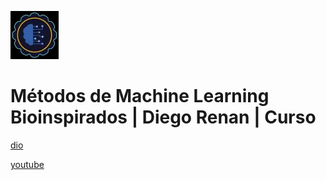 ![alt text](image.png)

# Métodos de Machine Learning Bioinspirados | Diego Renan | Curso

[dio](https://web.dio.me/course/metodos-de-machine-learning-bioinspirados/learning/634e519b-6e28-43dc-8d74-514035d42256)

[youtube](https://www.youtube.com/playlist?list=PLUFkgDlXfnjujpH6xIh1gi1TZJCNPh1Qx)
